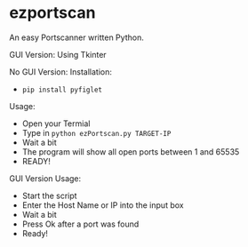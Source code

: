 # ezportscan
An easy Portscanner written Python.

GUI Version:
Using Tkinter


No GUI Version:
Installation:
- ```pip install pyfiglet```

Usage:
- Open your Termial
- Type in ```python ezPortscan.py TARGET-IP```
- Wait a bit
- The program will show all open ports between 1 and 65535
- READY!

GUI Version
Usage:
- Start the script
- Enter the Host Name or IP into the input box
- Wait a bit
- Press Ok after a port was found
- Ready!

